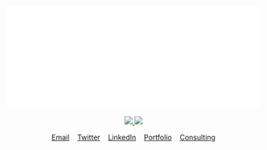 <p align="center">
	<br>
	<a href="https://github.com/ztoben/ztoben/blob/main/header.svg">
		<img src="header.svg" width="800" height="200">
	</a>
	<br>
</p>

<p align="center">
<a href="https://github.com/ztoben">
  <img height="180em" src="https://github-readme-stats-eight-theta.vercel.app/api?username=ztoben&show_icons=true&theme=radical&include_all_commits=true&count_private=true"/>
  <img height="180em" src="https://github-readme-stats-eight-theta.vercel.app/api/top-langs/?username=ztoben&layout=compact&langs_count=8&theme=radical&hide=java"/>
</a>
</p>

<p align="center">
  <a href="mailto:zach.toben@gmail.com">Email</a>
  &nbsp;&nbsp;
  <a href="https://twitter.com/ztoben">Twitter</a>
  &nbsp;&nbsp;
  <a href="https://www.linkedin.com/in/zachary-toben-bbab4a84">LinkedIn</a>
  &nbsp;&nbsp;
  <a href="https://toben.dev/">Portfolio</a>
  &nbsp;&nbsp;
  <a href="https://www.toben-software.com/">Consulting</a>
</p>
